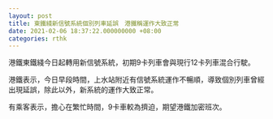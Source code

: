 ```yaml
---
layout: post
title: 東鐵綫新信號系統個別列車延誤　港鐵稱運作大致正常
date: 2021-02-06 18:37:22.000000000 +08:00
categories: rthk
---
```


港鐵東鐵綫今日起轉用新信號系統，初期9卡列車會與現行12卡列車混合行駛。

港鐵表示，今日早段時間，上水站附近有信號系統運作不暢順，導致個別列車曾經出現延誤，除此以外，新系統的運作大致正常。

有乘客表示，擔心在繁忙時間，9卡車較為擠迫，期望港鐵加密班次。
